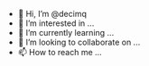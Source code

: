 - 👋 Hi, I’m @decimq
- 👀 I’m interested in ...
- 🌱 I’m currently learning ...
- 💞️ I’m looking to collaborate on ...
- 📫 How to reach me ...

<!---
decimq/decimq is a ✨ special ✨ repository because its `README.md` (this file) appears on your GitHub profile.
You can click the Preview link to take a look at your changes.
--->
